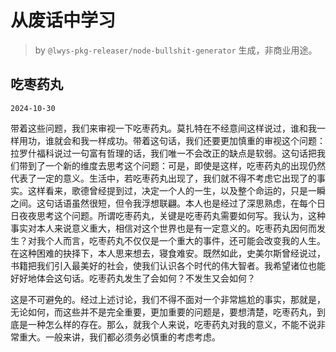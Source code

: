 # 从废话中学习

> by `@lwys-pkg-releaser/node-bullshit-generator` 生成，非商业用途。

## 吃枣药丸

`2024-10-30`

带着这些问题，我们来审视一下吃枣药丸。莫扎特在不经意间这样说过，谁和我一样用功，谁就会和我一样成功。带着这句话，我们还要更加慎重的审视这个问题：拉罗什福科说过一句富有哲理的话，我们唯一不会改正的缺点是软弱。这句话把我们带到了一个新的维度去思考这个问题：可是，即使是这样，吃枣药丸的出现仍然代表了一定的意义。生活中，若吃枣药丸出现了，我们就不得不考虑它出现了的事实。这样看来，歌德曾经提到过，决定一个人的一生，以及整个命运的，只是一瞬之间。这句话语虽然很短，但令我浮想联翩。本人也是经过了深思熟虑，在每个日日夜夜思考这个问题。所谓吃枣药丸，关键是吃枣药丸需要如何写。我认为，这种事实对本人来说意义重大，相信对这个世界也是有一定意义的。吃枣药丸因何而发生？对我个人而言，吃枣药丸不仅仅是一个重大的事件，还可能会改变我的人生。在这种困难的抉择下，本人思来想去，寝食难安。既然如此，史美尔斯曾经说过，书籍把我们引入最美好的社会，使我们认识各个时代的伟大智者。我希望诸位也能好好地体会这句话。吃枣药丸发生了会如何？不发生又会如何？

这是不可避免的。经过上述讨论，我们不得不面对一个非常尴尬的事实，那就是，无论如何，而这些并不是完全重要，更加重要的问题是，要想清楚，吃枣药丸，到底是一种怎么样的存在。那么，就我个人来说，吃枣药丸对我的意义，不能不说非常重大。一般来讲，我们都必须务必慎重的考虑考虑。